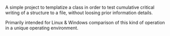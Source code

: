 A simple project to templatize a class in order to test cumulative critical writing of a structure to a file, without loosing prior information details.

Primarily intended for Linux & Windows comparison of this kind of operation in a unique operating environment.
